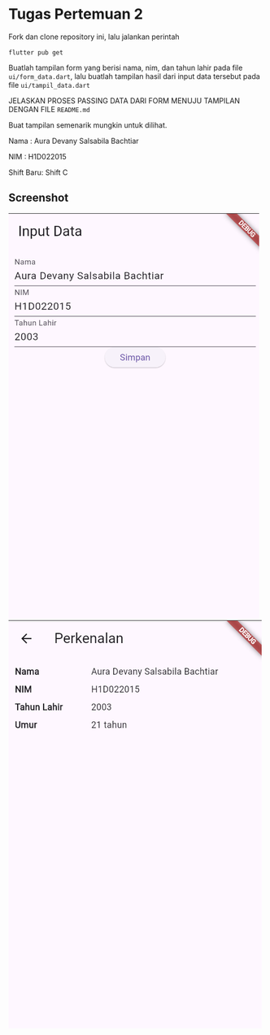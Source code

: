 # Tugas Pertemuan 2

Fork dan clone repository ini, lalu jalankan perintah 
```
flutter pub get
```
Buatlah tampilan form yang berisi nama, nim, dan tahun lahir pada file `ui/form_data.dart`, lalu buatlah tampilan hasil dari input data tersebut pada file `ui/tampil_data.dart`

JELASKAN PROSES PASSING DATA DARI FORM MENUJU TAMPILAN DENGAN FILE `README.md`

Buat tampilan semenarik mungkin untuk dilihat.


Nama : Aura Devany Salsabila Bachtiar

NIM : H1D022015

Shift Baru: Shift C

## Screenshot
![Lampiran Form](formAura.png)
![Lampiran Hasil](hasilAura.png)
